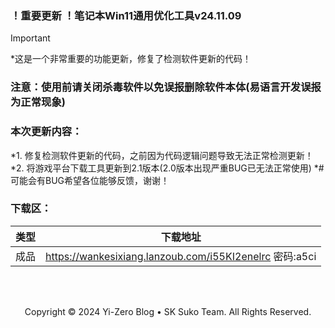 ### ！重要更新 ！笔记本Win11通用优化工具v24.11.09

> [!IMPORTANT]
> *这是一个非常重要的功能更新，修复了检测软件更新的代码！

### 注意：使用前请关闭杀毒软件以免误报删除软件本体(易语言开发误报为正常现象)

### 本次更新内容：
*1. 修复检测软件更新的代码，之前因为代码逻辑问题导致无法正常检测更新！
*2. 将游戏平台下载工具更新到2.1版本(2.0版本出现严重BUG已无法正常使用)
*# 可能会有BUG希望各位能够反馈，谢谢！

### 下载区：

| 类型      | 下载地址 |
| ----------- | ----------- |
| 成品  |https://wankesixiang.lanzoub.com/i55KI2enelrc 密码:a5ci       |

<br>
<br>

<p align="center">Copyright © 2024 Yi-Zero Blog • SK Suko Team. All Rights Reserved.</p>